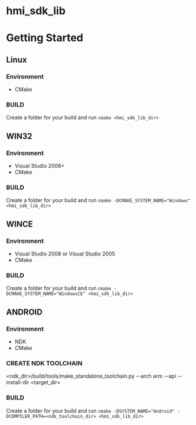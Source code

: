 # hmi_sdk_lib

# Getting Started
## Linux
### Environment
* CMake
### BUILD
Create a folder for your build and run `cmake <hmi_sdk_lib_dir>`


## WIN32
### Environment
* Visual Studio 2008+
* CMake
### BUILD
Create a folder for your build and run `cmake -DCMAKE_SYSTEM_NAME="Windows" <hmi_sdk_lib_dir>`

## WINCE
### Environment
* Visual Studio 2008 or Visual Studio 2005
* CMake
### BUILD
Create a folder for your build and run `cmake -DCMAKE_SYSTEM_NAME="WindowsCE" <hmi_sdk_lib_dir>`

## ANDROID
### Environment
* NDK
* CMake
### CREATE NDK TOOLCHAIN
<ndk_dir>/build/tools/make_standalone_toolchain.py --arch arm --api <api> --install-dir <target_dir>
### BUILD
Create a folder for your build and run `cmake -DSYSTEM_NAME="Android" -DCOMPILER_PATH=<ndk_toolchain_dir> <hmi_sdk_lib_dir>`
